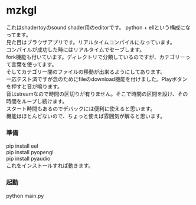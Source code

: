 # mzkgl

これはshadertoyのsound shader用のeditorです。
python + ellという構成になってます。  
見た目はブラウザアプリです。リアルタイムコンパイルになっています。  
コンパイルが成功した時にはリアルタイムでセーブします。  
fork機能も付いています。ディレクトリで分類しているのですが、カテゴリーって言葉を使ってます。  
そしてカテゴリー間のファイルの移動が出来るようにしてあります。  
一応テスト済ですが念のためにfileのdownload機能を付けました。Playボタンを押すと音が鳴ります。  
音はstreamなので時間の区切りが有りません。そこで時間の区間を設け、その時間をループし続けます。  
スタート時間もあるのでデバックには便利に使えると思います。  
機能はほとんどないので、ちょっと使えば雰囲気が解ると思います。 

### 準備
pip install eel  
pip install pyopengl  
pip install pyaudio  
これをインストールすれば動きます。

### 起動
python main.py

